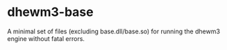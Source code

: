 # dhewm3-base
A minimal set of files (excluding base.dll/base.so) for running the dhewm3 engine without fatal errors.
